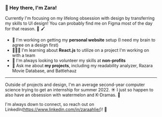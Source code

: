### 👋 Hey there, I'm Zara!

Currently I'm focusing on my lifelong obsession with design by transferring my skills to UI design! You can probably find me on Figma most of the day for that reason. 👀 🖌️

- 🎨 I'm working on getting my **personal website** setup (I need my brain to agree on a design first)
- 👩🏽‍💻 I'm learning about **React.js** to utilize on a project I'm working on with a team
- 🔎 I'm always looking to volunteer my skills at **non-profits**
- 💬 Ask me about **my projects**, including my readability analyzer, Razara Movie Database, and Battlehauz

***

Outside of projects and design, I'm an average second-year computer science trying to get an internship for summer 2022. ☀️ I just so happen to also have an obsession with watermelon and K-Dramas. 🍉 

I'm always down to connect, so reach out on LinkedIn(https://www.linkedin.com/in/zaraahlie/)! 🤠

